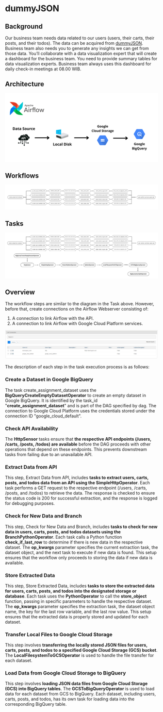 # dummyJSON

## Background
Our business team needs data related to our users (users, their carts, their posts, and their todos). The data can be acquired from [dummyJSON](https://dummyjson.com/). Business team also needs you to generate any insights we can get from those data. You’ll collaborate with a data visualization expert that will create a dashboard for the business team. You need to provide summary tables for data visualization experts. Business team always uses this dashboard for daily check-in meetings at 08.00 WIB.

## Architecture
![architecture](https://github.com/aisyahputami/dummyJSON/blob/main/documentation/Architecture.png)

## Workflows
![workflows](https://github.com/aisyahputami/dummyJSON/blob/main/documentation/Workflows.png)

## Tasks
![tasks](https://github.com/aisyahputami/dummyJSON/blob/main/documentation/Tasks.png)

## Overview
The workflow steps are similar to the diagram in the Task above. However, before that, create connections on the Airflow Webserver consisting of:

1. A connection to link Airflow with the API.
2. A connection to link Airflow with Google Cloud Platform services.

![connection](https://github.com/aisyahputami/dummyJSON/blob/main/documentation/Connection.png)

The description of each step in the task execution process is as follows:

### Create a Dataset in Google BigQuery
The task create_assignment_dataset uses the **BigQueryCreateEmptyDatasetOperator** to create an empty dataset in Google BigQuery. It is identified by the task_id "**create_assignment_dataset**" and is part of the DAG specified by dag. The connection to Google Cloud Platform uses the credentials stored under the connection ID "google_cloud_default".

### Check API Availability
The **HttpSensor** tasks ensure that **the respective API endpoints (/users, /carts, /posts, /todos) are available** before the DAG proceeds with other operations that depend on these endpoints. This prevents downstream tasks from failing due to an unavailable API.

### Extract Data from API
This step, Extract Data from API, includes **tasks to extract users, carts, posts, and todos data from an API using the SimpleHttpOperator**. Each task performs a GET request to the respective endpoint (/users, /carts, /posts, and /todos) to retrieve the data. The response is checked to ensure the status code is 200 for successful extraction, and the response is logged for debugging purposes.

### Check for New Data and Branch
This step, Check for New Data and Branch, includes **tasks to check for new data in users, carts, posts, and todos datasets using the BranchPythonOperator**. Each task calls a Python function **check_if_last_row** to determine if there is new data in the respective dataset. The **op_kwargs** parameter specifies the current extraction task, the dataset object, and the next task to execute if new data is found. This setup ensures that the workflow only proceeds to storing the data if new data is available.

### Store Extracted Data
This step, Store Extracted Data, includes **tasks to store the extracted data for users, carts, posts, and todos into the designated storage or database**. Each task uses the **PythonOperator** to call the **store_object** function, passing in specific parameters to handle the respective dataset. The **op_kwargs** parameter specifies the extraction task, the dataset object name, the key for the last row variable, and the last row value. This setup ensures that the extracted data is properly stored and updated for each dataset.

### Transfer Local Files to Google Cloud Storage
This step involves **transferring the locally stored JSON files for users, carts, posts, and todos to a specified Google Cloud Storage (GCS) bucket**. The **LocalFilesystemToGCSOperator** is used to handle the file transfer for each dataset.

### Load Data from Google Cloud Storage to BigQuery
This step involves **loading JSON data files from Google Cloud Storage (GCS) into BigQuery tables**. The **GCSToBigQueryOperator** is used to load data for each dataset from GCS to BigQuery. Each dataset, including users, carts, posts, and todos, has its own task for loading data into the corresponding BigQuery table.

